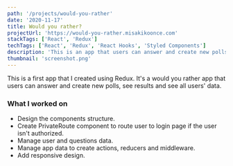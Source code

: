 ```yaml
---
path: '/projects/would-you-rather'
date: '2020-11-17'
title: Would you rather?
projectUrl: 'https://would-you-rather.misakikoonce.com'
stackTags: ['React', 'Redux']
techTags: ['React', 'Redux', 'React Hooks', 'Styled Components']
description: 'This is an app that users can answer and create new polls, and see results.'
thumbnail: 'screenshot.png'
---
```


This is a first app that I created using Redux. It's a would you rather app that users can answer and create new polls, see results and see all users' data.

### What I worked on

- Design the components structure.
- Create PrivateRoute component to route user to login page if the user isn't authorized.
- Manage user and questions data.
- Manage app data to create actions, reducers and middleware.
- Add responsive design.
